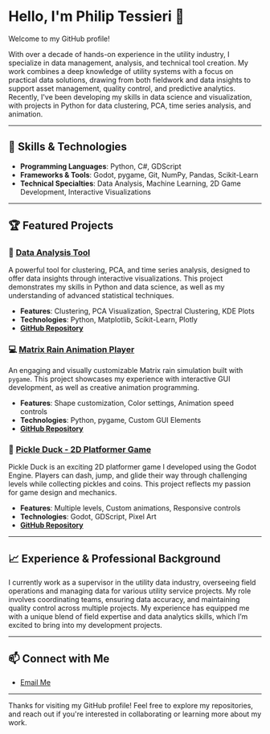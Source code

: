 # Hello, I'm Philip Tessieri 👋

Welcome to my GitHub profile!

With over a decade of hands-on experience in the utility industry, I specialize in data management, analysis, and technical tool creation. My work combines a deep knowledge of utility systems with a focus on practical data solutions, drawing from both fieldwork and data insights to support asset management, quality control, and predictive analytics. Recently, I've been developing my skills in data science and visualization, with projects in Python for data clustering, PCA, time series analysis, and animation.

---

## 🔧 Skills & Technologies
- **Programming Languages**: Python, C#, GDScript
- **Frameworks & Tools**: Godot, pygame, Git, NumPy, Pandas, Scikit-Learn
- **Technical Specialties**: Data Analysis, Machine Learning, 2D Game Development, Interactive Visualizations

---

## 🏆 Featured Projects

### 🎲 [Data Analysis Tool](https://github.com/ptessieri/data-analysis-tool-python)
A powerful tool for clustering, PCA, and time series analysis, designed to offer data insights through interactive visualizations. This project demonstrates my skills in Python and data science, as well as my understanding of advanced statistical techniques.

- **Features**: Clustering, PCA Visualization, Spectral Clustering, KDE Plots
- **Technologies**: Python, Matplotlib, Scikit-Learn, Plotly
- **[GitHub Repository](https://github.com/ptessieri/data-analysis-tool-python)**

### 💻 [Matrix Rain Animation Player](https://github.com/ptessieri/Matrix-Rain-Animation-Player)
An engaging and visually customizable Matrix rain simulation built with `pygame`. This project showcases my experience with interactive GUI development, as well as creative animation programming.

- **Features**: Shape customization, Color settings, Animation speed controls
- **Technologies**: Python, pygame, Custom GUI Elements
- **[GitHub Repository](https://github.com/ptessieri/Matrix-Rain-Animation-Player)**

### 🦆 [Pickle Duck - 2D Platformer Game](https://github.com/ptessieri/Pickle-Duck)
Pickle Duck is an exciting 2D platformer game I developed using the Godot Engine. Players can dash, jump, and glide their way through challenging levels while collecting pickles and coins. This project reflects my passion for game design and mechanics.

- **Features**: Multiple levels, Custom animations, Responsive controls
- **Technologies**: Godot, GDScript, Pixel Art
- **[GitHub Repository](https://github.com/ptessieri/Pickle-Duck)**

---

## 📈 Experience & Professional Background

I currently work as a supervisor in the utility data industry, overseeing field operations and managing data for various utility service projects. My role involves coordinating teams, ensuring data accuracy, and maintaining quality control across multiple projects. My experience has equipped me with a unique blend of field expertise and data analytics skills, which I’m excited to bring into my development projects.

---

## 📫 Connect with Me
 
- [Email Me](mailto:tessierip@yahoo.com)

---

Thanks for visiting my GitHub profile! Feel free to explore my repositories, and reach out if you're interested in collaborating or learning more about my work.
